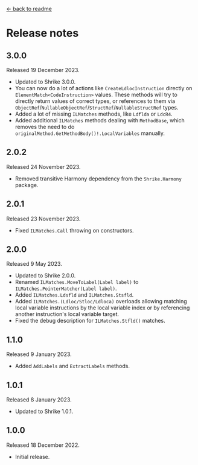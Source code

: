 [← back to readme](README.md)

# Release notes

## 3.0.0
Released 19 December 2023.

* Updated to Shrike 3.0.0.
* You can now do a lot of actions like `CreateLdlocInstruction` directly on `ElementMatch<CodeInstruction>` values. These methods will try to directly return values of correct types, or references to them via `ObjectRef`/`NullableObjectRef`/`StructRef`/`NullableStructRef` types.
* Added a lot of missing `ILMatches` methods, like `Ldflda` or `LdcR4`.
* Added additional `ILMatches` methods dealing with `MethodBase`, which removes the need to do `originalMethod.GetMethodBody()!.LocalVariables` manually.

## 2.0.2
Released 24 November 2023.

* Removed transitive Harmony dependency from the `Shrike.Harmony` package.

## 2.0.1
Released 23 November 2023.

* Fixed `ILMatches.Call` throwing on constructors.

## 2.0.0
Released 9 May 2023.

* Updated to Shrike 2.0.0.
* Renamed `ILMatches.MoveToLabel(Label label)` to `ILMatches.PointerMatcher(Label label)`.
* Added `ILMatches.Ldsfld` and `ILMatches.Stsfld`.
* Added `ILMatches.(Ldloc/Stloc/Ldloca)` overloads allowing matching local variable instructions by the local variable index or by referencing another instruction's local variable target.
* Fixed the debug description for `ILMatches.Stfld()` matches.

## 1.1.0
Released 9 January 2023.

* Added `AddLabels` and `ExtractLabels` methods.

## 1.0.1
Released 8 January 2023.

* Updated to Shrike 1.0.1.

## 1.0.0
Released 18 December 2022.

* Initial release.